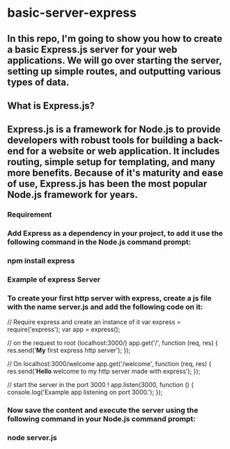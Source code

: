 # basic-server-express

## In this repo, I'm going to show you how to create a basic Express.js server for your web applications. We will go over starting the server, setting up simple routes, and outputting various types of data.


## What is Express.js?
## Express.js is a framework for Node.js to provide developers with robust tools for building a back-end for a website or web application. It includes routing, simple setup for templating, and many more benefits. Because of it's maturity and ease of use, Express.js has been the most popular Node.js framework for years. 


### Requirement
### Add Express as a dependency in your project, to add it use the following command in the Node.js command prompt:
### npm install express


### Example of express Server
### To create your first http server with express, create a js file with the name server.js and add the following code on it:

// Require express and create an instance of it
var express = require('express');
var app = express();

// on the request to root (localhost:3000/)
app.get('/', function (req, res) {
    res.send('<b>My</b> first express http server');
});

// On localhost:3000/welcome
app.get('/welcome', function (req, res) {
    res.send('<b>Hello</b> welcome to my http server made with express');
});

// start the server in the port 3000 !
app.listen(3000, function () {
    console.log('Example app listening on port 3000.');
});
### Now save the content and execute the server using the following command in your Node.js command prompt:
### node server.js
